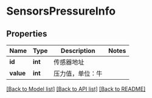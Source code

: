# SensorsPressureInfo

## Properties
Name | Type | Description | Notes
------------ | ------------- | ------------- | -------------
**id** | **int** | 传感器地址 | 
**value** | **int** | 压力值，单位：牛 | 

[[Back to Model list]](../README.md#documentation-for-models) [[Back to API list]](../README.md#documentation-for-api-endpoints) [[Back to README]](../README.md)


